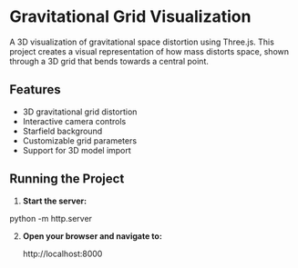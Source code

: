 # Gravitational Grid Visualization

A 3D visualization of gravitational space distortion using Three.js. This project creates a visual representation of how mass distorts space, shown through a 3D grid that bends towards a central point.

## Features

- 3D gravitational grid distortion
- Interactive camera controls
- Starfield background
- Customizable grid parameters
- Support for 3D model import


## Running the Project


1. **Start the server:**

 python -m http.server


2. **Open your browser and navigate to:**

   http://localhost:8000


